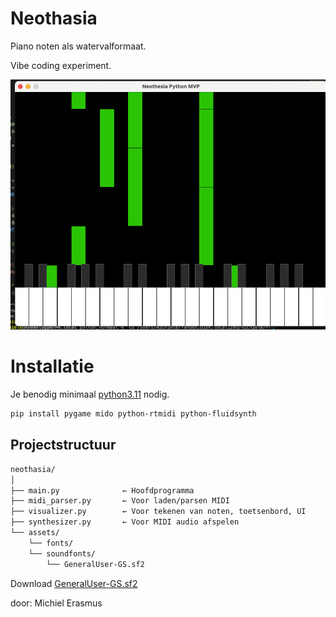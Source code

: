 # Neothasia
Piano noten als watervalformaat.

Vibe coding experiment.

<img src="./img/neothasia.png"><br>

# Installatie
Je benodig minimaal <a href="https://python.org" target="_blank">python3.11</a> nodig.

```bash
pip install pygame mido python-rtmidi python-fluidsynth
```

## Projectstructuur


```bash
neothasia/
│
├── main.py              ← Hoofdprogramma
├── midi_parser.py       ← Voor laden/parsen MIDI
├── visualizer.py        ← Voor tekenen van noten, toetsenbord, UI
├── synthesizer.py       ← Voor MIDI audio afspelen
└── assets/
    └── fonts/
    └── soundfonts/
        └── GeneralUser-GS.sf2
```

Download <a href='https://github.com/mrbumpy409/GeneralUser-GS/blob/main/GeneralUser-GS.sf2'>GeneralUser-GS.sf2</a>

door: Michiel Erasmus
